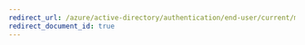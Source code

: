 ```yaml
---
redirect_url: /azure/active-directory/authentication/end-user/current/microsoft-authenticator-app-faq
redirect_document_id: true
---
```

